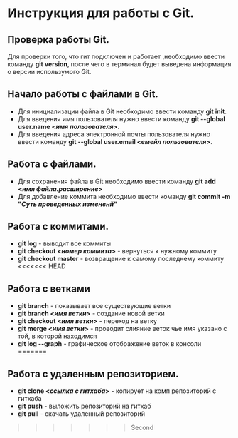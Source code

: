 # Инструкция для работы с Git.

## Проверка работы Git.
Для проверки того, что гит подключен и работает ,необходимо ввести команду **git version**, после чего в терминал будет выведена информация о версии использумого Git.

## Начало работы с файлами в Git.
* Для инициализации файла в Git необходимо ввести команду **git init**.
* Для введения имя пользователя нужно ввести команду **git --global user.name <*имя пользователя*>**.
* Для введения адреса электронной почты пользователя нужно ввести команду **git --global user.email <*емейл пользователя*>**.

## Работа с файлами.
* Для сохранения файла в Git необходимо ввести команду **git add <*имя файла.расширение*>**
* Для добавление коммита необходимо ввести команду **git commit -m "*Суть проведенных измененй*"**

## Работа с коммитами.
* **git log** - выводит все коммиты
* **git checkout <*номер коммита*>** - вернуться к нужному коммиту
* **git checkout master** - возвращение к самому последнему коммиту
<<<<<<< HEAD
## Работа с ветками
* **git branch** - показывает все существующие ветки
* **git branch <*имя ветки*>** - создание новой ветки
* **git checkout <*имя ветки*>** - переход на ветку
* **git merge <*имя ветки*>** - проводит слияние веток чье имя указано с той, в которой находимся
* **git log --graph** - графическое отображение веток в консоли
=======

## Работа с удаленным репозиторием.
* **git clone <*ссылка с гитхаба*>** - копирует на комп репозиторий с гитхаба
* **git push** - выложить репозиторий на гитхаб
* **git pull** - скачать удаленный репозиторий
>>>>>>> Second
